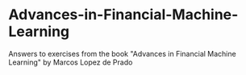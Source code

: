 # Advances-in-Financial-Machine-Learning
Answers to exercises from the book "Advances in Financial Machine Learning" by Marcos Lopez de Prado
